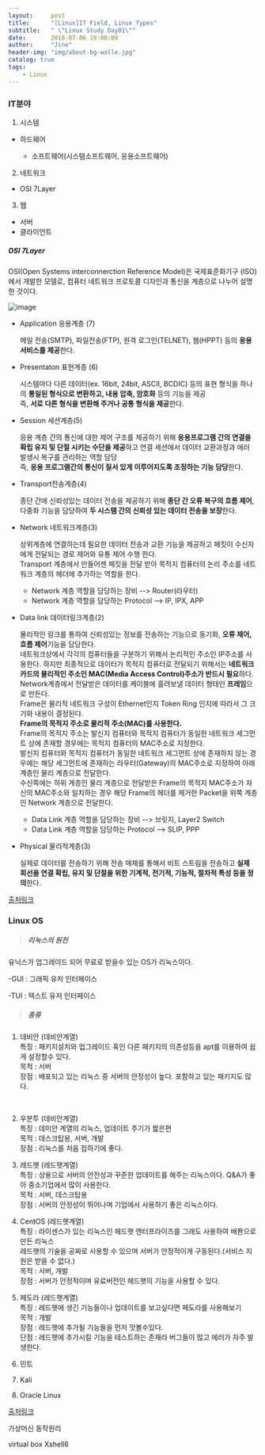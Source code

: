 ```yaml
---
layout:     post
title:      "[Linux]IT Field, Linux Types"
subtitle:   " \"Linux Study Day01\""
date:       2018-07-06 19:00:00
author:     "Jine"
header-img: "img/about-bg-walle.jpg"
catalog: true
tags:
    - Linux
---
```


### IT분야

1. 시스템
- 하드웨어

  - 소프트웨어(시스템소프트웨어, 응용소프트웨어)
2. 네트워크
  - OSI 7Layer
3. 웹
  - 서버
  - 클라이언트



##### OSI 7Layer

OSI(Open Systems interconnerction Reference Model)은 국제표준화기구 (ISO)에서 개발한 모델로, 컴퓨터 네트워크 프로토콜 디자인과 통신을 계층으로 나누어 설명한 것이다.

![image](https://user-images.githubusercontent.com/33712866/42418359-92504f3c-82d9-11e8-86ce-bd2b17d1cb67.png)

- Application 응용계층 (7)

  메일 전송(SMTP), 파일전송(FTP), 원격 로그인(TELNET), 웹(HPPT) 등의  **응용 서비스를 제공**한다.

- Presentaton 표현계층 (6)

  시스템마다 다른 데이터(ex. 16bit, 24bit, ASCII, BCDIC) 등의 표현 형식을 하나의 **통일된 형식으로 변환하고, 내용 압축, 암호화** 등의 기능을 제공<br>즉, **서로 다른 형식을 변환해 주거나 공통 형식을 제공**한다.

- Session 세션계층(5)

  응용 계층 간의 통신에 대한 제어 구조를 제공하기 위해 **응용프로그램 간의 연결을 확립 유지 및 단절 시키는 수단을 제공**하고 연결 세션에서 데이터 교환과정과 에러 발생시 복구를 관리하는 역할 담당<br>즉, **응용 프로그램간의 통신이 질서 있게 이루어지도록 조정하는 기능 담당**한다.

- Transport전송계층(4)

  종단 간에 신뢰성있는 데이터 전송을 제공하기 위해 **종단 간 오류 복구의 흐름 제어**, 다중화 기능을 담당하여 **두 시스템 간의 신뢰성 있는 데이터 전송을 보장**한다.

- Network 네트워크계층(3)

  상위계층에 연결하는데 필요한 데이터 전송과 교환 기능을 제공하고 페킷이 수신자에게 전달되는 경로 제어와 유통 제어 수행 한다.<br>Transport 계층에서 만들어젠 페킷을 전달 받아 목적지 컴퓨터의 논리 주소를 네트워크 계층의 헤더에 추가하는 역할을 한다.

  - Network 계층 역할을 담당하는 장비 --> Router(라우터)
  - Network 계층 역할을 담당하는 Protocol --> IP, IPX, APP

- Data link 데이터링크계층(2)

  물리적인 링크를 통하여 신뢰성있는 정보를 전송하는 기능으로 동기화, **오류 제어, 흐름 제어**기능을 담당한다.<br>네트워크상에서 각각의 컴퓨터들을 구분하기 위해서 논리적인 주소인 IP주소를 사용한다. 하지만 최종적으로 데이터가 목적지 컴퓨터로 전달되기 위해서는 **네트워크 카드의 물리적인 주소인 MAC(Media Access Control)주소가 반드시 필요**하다.<br>Network계층에서 전달받은 데이터를 케이블에 흘려보낼 데이터 형태인 **프레임**으로 만든다.<br>Frame은 물리적 네트워크 구성이 Ethernet인지 Token Ring 인지에 따라서 그 크기와 내용이 결정된다.<br>**Frame의 목적지 주소로 물리적 주소(MAC)를 사용한다.**<br>Frame의 목적지 주소는 발신지 컴퓨터와 목적지 컴퓨터가 동일한 네트워크 세그먼트 상에 존재할 경우에는 목적지 컴퓨터의 MAC주소로 지정한다.<br>발신지 컴퓨터와 목적지 컴퓨터가 동일한 네트워크 세그먼트 상에 존재하지 않는 경우에는 해당 세그먼트에 존재하는 라우터(Gateway)의 MAC주소로 지정하여 아래 계층인 물리 계층으로 전달한다.<br>수신쪽에는 하위 계층인 물리 계층으로 전달받은 Frame의 목적지 MAC주소가 자신의 MAC주소와 일치하는 경우 해당 Frame의 헤더를 제거한 Packet을 위쪽 계층인 Network 계층으로 전달한다.

  - Data Link 계층 역할을 담당하는 장비 --> 브릿지, Layer2 Switch
  - Data Link 계층 역할을 담당하는 Protocol --> SLIP, PPP

- Physical 물리적계층(3)

  실제로 데이터를 전송하기 위해 전송 매체를 통해서 비트 스트림을 전송하고 **실제 회선을 연결 확립, 유지 및 단절을 위한 기계적, 전기적, 기능적, 절차적 특성 등을 정의**한다.

[출처링크](http://egloos.zum.com/01064033114/v/991657)



### Linux OS

> ##### 리눅스의 원천

유닉스가 업그레이드 되어 무료로 받을수 있는 OS가 리눅스이다.

-GUI : 그래픽 유저 인터페이스

-TUI : 텍스트 유저 인터페이스



> ##### 종류

1. 데비안 (데비안계열)
<br>특징 : 패키지설치와 업그레이드 혹인 다른 패키지의 의존성등을 apt를 이용하여 쉽게 설정할수 있다.
<br>목적 : 서버
<br>장점 : 배포되고 있는 리눅스 중 서버의 안정성이 높다. 포함하고 있는 패키지도 많다.
<br>

2. 우분투 (데비안계열)
<br>특징 : 데미안 계열의 리눅스, 업데이트 주기가 짧은편
<br>목적 : 데스크탑용, 서버, 개발
<br>장점 : 리눅스를 처음 접하기에 좋다.


3. 레드햇 (레드햇계열)
    <br>특징 : 상용으로 서버의 안전성과 꾸준한 업데이트를 해주는 리눅스이다. Q&A가 좋아 중소기업에서 많이 사용한다.
    <br>목적 : 서버, 데스크탑용
    <br>장점 : 서버의 안정성이 뛰어나며 기업에서 사용하기 좋은 리눅스이다.
4. CentOS (레드햇계열)
    <br>특징 : 라이센스가 있는 리눅스인 헤드햇 엔터프라이즈를 그래도 사용하여 배퐌으로 만든 리눅스
    <br>레드햇의 기술을 공짜로 사용할 수 있으며 서버가 안정적이게 구동된다.(서비스 지원은 받을 수 없다.)
    <br>목적 : 서버, 개발
    <br>장점 : 서버가 안정적이며 유료버전인 헤드햇의 기능을 사용할 수 있다.
5. 페도라 (레드햇계열)
    <br>특징 : 레드햇에 생긴 기능들이나 업데이트를 보고싶다면 페도라를 사용해보기
    <br>목적 : 개발
    <br>장점 : 레드햇에 추가될 기능들을 먼저 맛볼수있다.
    <br>단점 : 레드햇에 추가시킬 기능을 테스트하는 존재라 버그들이 많고 에러가 자주 발생한다.
6. 민트
7. Kali
8. Oracle Linux

[출처링크](http://secretpoten.tistory.com/31)



가상머신 동작원리

virtual box
Xshell6

### 
